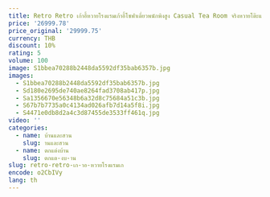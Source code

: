 ```yaml
---
title: Retro Retro เก้าอี้หวายโรงแรมเก้าอี้โซฟาเดี่ยวพนักพิงสูง Casual Tea Room จริงหวายโต๊ะและเก้าอี้
price: '26999.78'
price_original: '29999.75'
currency: THB
discount: 10%
rating: 5
volume: 100
image: S1bbea70288b2448da5592df35bab6357b.jpg
images:
  - S1bbea70288b2448da5592df35bab6357b.jpg
  - Sd180e2695de740ae8264fad3708ab417p.jpg
  - Sa1356670e56348b6a32d8c75684a51c3b.jpg
  - S67b7b7735a0c4134ad026afb7d14a5f8i.jpg
  - S4471e0db8d2a4c3d87455de3533ff461q.jpg
video: ''
categories:
  - name: บ้านและสวน
    slug: านและสวน
  - name: ตกแต่งบ้าน
    slug: ตกแต-งบ-าน
slug: retro-retro-เก-าอ-หวายโรงแรมเก
encode: o2CbIVy
lang: th
---
```

  
